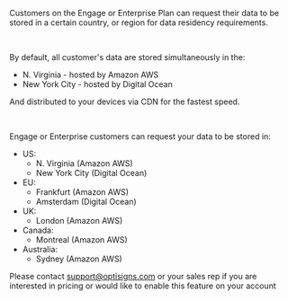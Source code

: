 <p>Customers on the Engage or Enterprise Plan can request their data to be stored in a certain country, or region for data residency requirements.</p>
<p> </p>
<p>By default, all customer's data are stored simultaneously in the:</p>
<ul>
<li>N. Virginia - hosted by Amazon AWS</li>
<li>New York City - hosted by Digital Ocean</li>
</ul>
<p>And distributed to your devices via CDN for the fastest speed.</p>
<p> </p>
<p>Engage or Enterprise customers can request your data to be stored in:</p>
<ul>
<li>US:
<ul>
<li>N. Virginia (Amazon AWS)</li>
<li>New York City (Digital Ocean)</li>
</ul>
</li>
<li>EU:
<ul>
<li>Frankfurt (Amazon AWS)</li>
<li>Amsterdam (Digital Ocean)</li>
</ul>
</li>
<li>UK:
<ul>
<li>London (Amazon AWS)</li>
</ul>
</li>
<li>Canada:
<ul>
<li>Montreal (Amazon AWS)</li>
</ul>
</li>
<li>Australia:
<ul>
<li>Sydney (Amazon AWS)</li>
</ul>
</li>
</ul>
<p>Please contact <a href="mailto:support@optisigns.com">support@optisigns.com</a> or your sales rep if you are interested in pricing or would like to enable this feature on your account</p>
<p> </p>